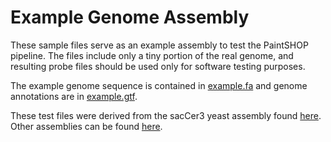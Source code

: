 # Example Genome Assembly

These sample files serve as an example assembly to test the PaintSHOP pipeline. The files include only a tiny portion of the real genome, and resulting probe files should be used only for software testing purposes.

The example genome sequence is contained in [example.fa](./example.fa) and genome annotations are in [example.gtf](./example.gtf).

These test files were derived from the sacCer3 yeast assembly found [here](http://hgdownload.soe.ucsc.edu/goldenPath/sacCer3/bigZips/). Other assemblies can be found [here](https://hgdownload.soe.ucsc.edu/downloads.html).
